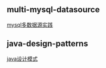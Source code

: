 ## multi-mysql-datasource
[mysql多数据源实践](./multi-mysql-datasource/README.md)

## java-design-patterns
[java设计模式](./java-design-patterns/README.md)

